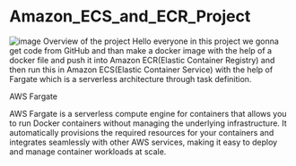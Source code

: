 # Amazon_ECS_and_ECR_Project
![image](https://github.com/Gurucharan716/Amazon_ECS_and_ECR_Project/assets/120701020/b4226808-bcff-4d56-9de9-adebb942e4a3)
Overview of the project
Hello everyone in this project we gonna get code from GitHub and than make a docker image with the help of a docker file and push it into Amazon ECR(Elastic Container Registry) and then run this in Amazon ECS(Elastic Container Service) with the help of Fargate which is a serverless architecture through task definition.

AWS Fargate

AWS Fargate is a serverless compute engine for containers that allows you to run Docker containers without managing the underlying infrastructure. It automatically provisions the required resources for your containers and integrates seamlessly with other AWS services, making it easy to deploy and manage container workloads at scale.
